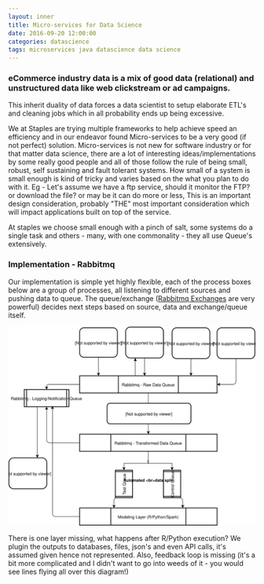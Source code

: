 ```yaml
---
layout: inner
title: Micro-services for Data Science
date: 2016-09-20 12:00:00
categories: datascience
tags: microservices java datascience data science
---
```


### eCommerce industry data is a mix of good data (relational) and unstructured data like web clickstream or ad campaigns.
This inherit duality of data forces a data scientist to setup elaborate ETL's and cleaning jobs which in all probability ends up being excessive.

We at Staples are trying multiple frameworks to help achieve speed an efficiency and in our endeavor found Micro-services to be a very good (if not perfect) solution. Micro-services is not new for software industry or for that matter data science, there are a lot of interesting ideas/implementations by some really good people and all of those follow the rule of being small, robust, self sustaining and fault tolerant systems. How small of a system is small enough is kind of tricky and varies based on the what you plan to do with it. Eg - Let's assume we have a ftp service, should it monitor the FTP? or download the file? or may be it can do more or less, This is an important design consideration, probably "THE" most important consideration which will impact applications built on top of the service.

At staples we choose small enough with a pinch of salt, some systems do a single task and others - many, with one commonality - they all use Queue's extensively.

### Implementation - Rabbitmq

Our implementation is simple yet highly flexible, each of the process boxes below are a group of processes, all listening to different sources and pushing data to queue. The queue/exchange ([Rabbitmq Exchanges](https://www.rabbitmq.com/tutorials/tutorial-three-java.html) are very powerful) decides next steps based on source, data and exchange/queue itself.

![Image microservices architecture](/images/microservices_architecture.svg)

There is one layer missing, what happens after R/Python execution? We plugin the outputs to databases, files, json's and even API calls, it's assumed given hence not represented. Also, feedback loop is missing (it's a bit more complicated and I didn't want to go into weeds of it - you would see lines flying all over this diagram!)
